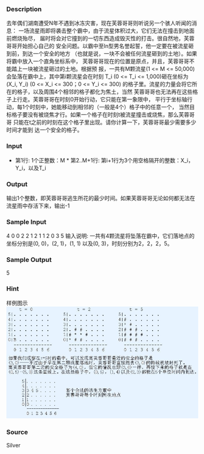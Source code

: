 
### Description
去年偶们湖南遭受N年不遇到冰冻灾害，现在芙蓉哥哥则听说另一个骇人听闻的消息： 一场流星雨即将袭击整个霸中，由于流星体积过大，它们无法在撞击到地面前燃烧殆尽， 届时将会对它撞到的一切东西造成毁灭性的打击。很自然地，芙蓉哥哥开始担心自己的 安全问题。以霸中至In型男名誉起誓，他一定要在被流星砸到前，到达一个安全的地方 （也就是说，一块不会被任何流星砸到的土地）。如果将霸中放入一个直角坐标系中， 芙蓉哥哥现在的位置是原点，并且，芙蓉哥哥不能踏上一块被流星砸过的土地。根据预 报，一共有M颗流星(1 <= M <= 50,000)会坠落在霸中上，其中第i颗流星会在时刻 T_i (0 <= T_i <= 1,000)砸在坐标为(X_i, Y_i) (0 <= X_i <= 300；0 <= Y_i <= 300) 的格子里。流星的力量会将它所在的格子，以及周围4个相邻的格子都化为焦土，当然 芙蓉哥哥也无法再在这些格子上行走。芙蓉哥哥在时刻0开始行动，它只能在第一象限中， 平行于坐标轴行动，每1个时刻中，她能移动到相邻的（一般是4个）格子中的任意一个， 当然目标格子要没有被烧焦才行。如果一个格子在时刻t被流星撞击或烧焦，那么芙蓉哥哥 只能在t之前的时刻在这个格子里出现。请你计算一下，芙蓉哥哥最少需要多少时间才能到 达一个安全的格子。 
### Input
* 第1行: 1个正整数：M * 第2..M+1行: 第i+1行为3个用空格隔开的整数：X_i，Y_i，以及T_i 
### Output
输出1个整数，即芙蓉哥哥逃生所花的最少时间。如果芙蓉哥哥无论如何都无法在流星雨中存活下来，输出-1 
### Sample Input
4
0 0 2
2 1 2
1 1 2
0 3 5
输入说明:
    一共有4颗流星将坠落在霸中，它们落地点的坐标分别是(0, 0)，(2, 1)，(1, 1)
以及(0, 3)，时刻分别为2，2，2，5。
### Sample Output
5

### Hint
样例图示
![](/JudgeOnline/upload/201506/aff(1).jpg)


### Source
Silver